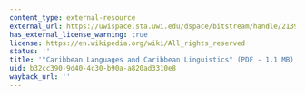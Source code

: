 ```yaml
---
content_type: external-resource
external_url: https://uwispace.sta.uwi.edu/dspace/bitstream/handle/2139/41235/Caribbean%20Heritage%20Ferreira%202012.pdf?sequence=1&isAllowed=y
has_external_license_warning: true
license: https://en.wikipedia.org/wiki/All_rights_reserved
status: ''
title: '"Caribbean Languages and Caribbean Linguistics" (PDF - 1.1 MB)'
uid: b32cc390-9d40-4c30-b90a-a820ad3310e8
wayback_url: ''
---
```

